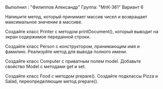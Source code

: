 Выполнил : "Филиппов Александр"
Группа: "МпК-361"
Вариант 6

Напишите метод, который принимает массив чисел и возвращает максимальное значение в массиве.

Создайте класс Printer с методом printDocument(), который выводит на экран содержимое переданной строки.

Создайте класс Person с конструктором, принимающим имя и фамилию. Реализуйте метод для вывода полного имени.

Создайте класс Computer с приватным полем model. Добавьте свойство Model с методами get и set.

Создайте класс Food с методом prepare(). Создайте подклассы Pizza и Salad, переопределяющие метод prepare().
